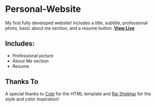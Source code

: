 # Personal-Website
My first fully developed website! Includes a title, subtitle, professional photo, basic about me section, and a resume button.
**[View Live](https://markzhdan.com/)**

## Includes:
- Professional picture
- About Me section
- Resume

## Thanks To
A special thanks to [Cobi](https://github.com/cobiwave/simplefolio) for the HTML template and [Raj Shekhar](https://github.com/rajshekhar26/cleanfolio) for the style and color inspiration!
